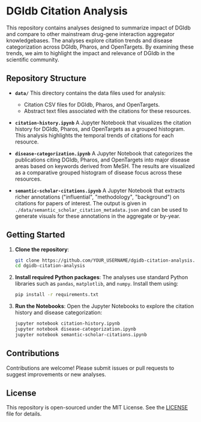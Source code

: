 # DGIdb Citation Analysis

This repository contains analyses designed to summarize impact of DGIdb and compare to other mainstream drug-gene interaction aggregator knowledgebases. The analyses explore citation trends and disease categorization across DGIdb, Pharos, and OpenTargets. By examining these trends, we aim to highlight the impact and relevance of DGIdb in the scientific community.

## Repository Structure

- **`data/`**
  This directory contains the data files used for analysis:
  - Citation CSV files for DGIdb, Pharos, and OpenTargets.
  - Abstract text files associated with the citations for these resources.

- **`citation-history.ipynb`**
  A Jupyter Notebook that visualizes the citation history for DGIdb, Pharos, and OpenTargets as a grouped histogram. This analysis highlights the temporal trends of citations for each resource.

- **`disease-categorization.ipynb`**
  A Jupyter Notebook that categorizes the publications citing DGIdb, Pharos, and OpenTargets into major disease areas based on keywords derived from MeSH. The results are visualized as a comparative grouped histogram of disease focus across these resources.


- **`semantic-scholar-citations.ipynb`**
  A Jupyter Notebook that extracts richer annotations ("influential", "methodology", "background") on citations for papers of interest. The output is given in `./data/semantic_scholar_citation_metadata.json` and can be used to generate visuals for these annotations in the aggregate or by-year.

## Getting Started

1. **Clone the repository**:
   ```bash
   git clone https://github.com/YOUR_USERNAME/dgidb-citation-analysis.git
   cd dgidb-citation-analysis
   ```

2. **Install required Python packages**:
   The analyses use standard Python libraries such as `pandas`, `matplotlib`, and `numpy`. Install them using:
   ```bash
   pip install -r requirements.txt
   ```

3. **Run the Notebooks**:
   Open the Jupyter Notebooks to explore the citation history and disease categorization:
   ```bash
   jupyter notebook citation-history.ipynb
   jupyter notebook disease-categorization.ipynb
   jupyter notebook semantic-scholar-citations.ipynb
   ```

## Contributions

Contributions are welcome! Please submit issues or pull requests to suggest improvements or new analyses.

## License

This repository is open-sourced under the MIT License. See the [LICENSE](LICENSE) file for details.
